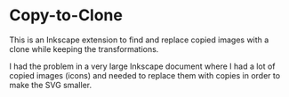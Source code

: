 # Copy-to-Clone
This is an Inkscape extension to find and replace copied images with a clone while keeping the transformations.

I had the problem in a very large Inkscape document where I had a lot of copied images (icons) and needed to replace them with copies in order to make the SVG smaller. 
